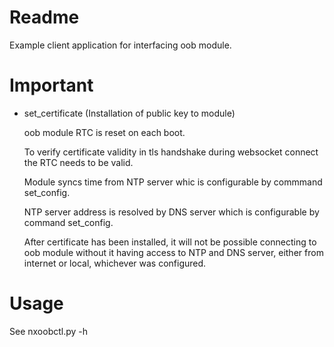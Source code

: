 # Readme
Example client application for interfacing oob module.

# Important
* set_certificate (Installation of public key to module)

  oob module RTC is reset on each boot.
  
  To verify certificate validity in tls handshake during websocket connect the RTC needs to be valid.
  
  Module syncs time from NTP server whic is configurable by commmand set_config.
  
  NTP server address is resolved by DNS server which is configurable by command set_config.
  
  After certificate has been installed, it will not be possible connecting to oob module without it having access to NTP and DNS server, either from internet or local, whichever was configured.

# Usage
See nxoobctl.py -h
